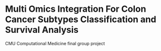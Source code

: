# Multi Omics Integration For Colon Cancer Subtypes Classification and Survival Analysis
CMU Computational Medicine final group project
